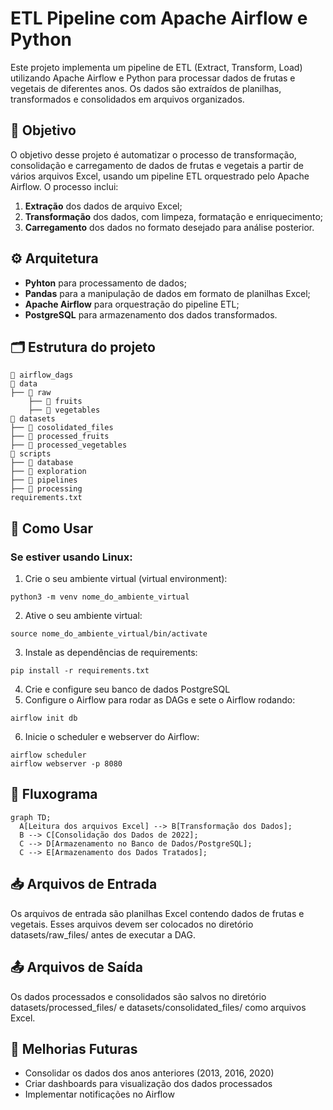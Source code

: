 # ETL Pipeline com Apache Airflow e Python
Este projeto implementa um pipeline de ETL (Extract, Transform, Load) utilizando Apache Airflow e Python para processar dados de frutas e vegetais de diferentes anos. Os dados são extraídos de planilhas, transformados e consolidados em arquivos organizados.

## 🎯 Objetivo
O objetivo desse projeto é automatizar o processo de transformação, consolidação e carregamento de dados de frutas e vegetais a partir de vários arquivos Excel, usando um pipeline ETL orquestrado pelo Apache Airflow. O processo inclui:

1. **Extração** dos dados de arquivo Excel;
2. **Transformação** dos dados, com limpeza, formatação e enriquecimento;
3. **Carregamento** dos dados no formato desejado para análise posterior.

## ⚙️ Arquitetura
* **Pyhton** para processamento de dados;
* **Pandas** para a manipulação de dados em formato de planilhas Excel;
* **Apache Airflow** para orquestração do pipeline ETL;
* **PostgreSQL** para armazenamento dos dados transformados.

## 🗂️ Estrutura do projeto
```
📁 airflow_dags
📁 data
├── 📁 raw
    ├── 📁 fruits
    ├── 📁 vegetables
📁 datasets
├── 📁 cosolidated_files
├── 📁 processed_fruits
├── 📁 processed_vegetables
📁 scripts
├── 📁 database
├── 📁 exploration
├── 📁 pipelines
├── 📁 processing
requirements.txt
```

## 📝 Como Usar
### Se estiver usando Linux:
1. Crie o seu ambiente virtual (virtual environment):
```
python3 -m venv nome_do_ambiente_virtual
```
2. Ative o seu ambiente virtual:
```
source nome_do_ambiente_virtual/bin/activate
```
3. Instale as dependências de requirements:
```
pip install -r requirements.txt
```
4. Crie e configure seu banco de dados PostgreSQL
5. Configure o Airflow para rodar as DAGs e sete o Airflow rodando:
```
airflow init db
```
6. Inicie o scheduler e webserver do Airflow:
```
airflow scheduler
airflow webserver -p 8080
```

## 🔄 Fluxograma

```mermaid
graph TD;
  A[Leitura dos arquivos Excel] --> B[Transformação dos Dados];
  B --> C[Consolidação dos Dados de 2022];
  C --> D[Armazenamento no Banco de Dados/PostgreSQL];
  C --> E[Armazenamento dos Dados Tratados];
```

## 📥 Arquivos de Entrada
Os arquivos de entrada são planilhas Excel contendo dados de frutas e vegetais. Esses arquivos devem ser colocados no diretório datasets/raw_files/ antes de executar a DAG.

## 📤 Arquivos de Saída
Os dados processados e consolidados são salvos no diretório datasets/processed_files/ e datasets/consolidated_files/ como arquivos Excel.

## 🔮 Melhorias Futuras
- Consolidar os dados dos anos anteriores (2013, 2016, 2020)
- Criar dashboards para visualização dos dados processados
- Implementar notificações no Airflow
